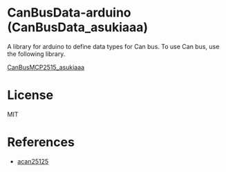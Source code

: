 # CanBusData-arduino (CanBusData_asukiaaa)

A library for arduino to define data types for Can bus.
To use Can bus, use the following library.

[CanBusMCP2515_asukiaaa](https://github.com/asukiaaa/CanBusMCP2515-arduino)

# License

MIT

# References
- [acan25125](https://github.com/pierremolinaro/acan2515)
